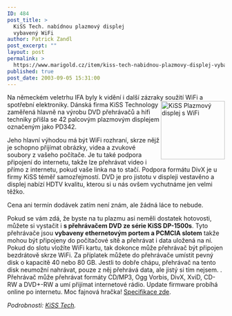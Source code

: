 ```yaml
---
ID: 484
post_title: >
  KiSS Tech. nabídnou plazmový displej
  vybavený WiFi
author: Patrick Zandl
post_excerpt: ""
layout: post
permalink: >
  https://www.marigold.cz/item/kiss-tech-nabidnou-plazmovy-displej-vybaveny-wifi
published: true
post_date: 2003-09-05 15:31:00
---
```

<P>Na německém veletrhu IFA byly k vidění i další zázraky soužití WiFi a spotřební elektroniky. <IMG height=135 alt="KiSS Plazmový displej s WiFi" src="/wp-content/uploads/kissplazma.jpg" width=148 align=right>Dánská firma KiSS Technology zaměřená hlavně na výrobu DVD přehrávačů a hifi techniky přišla se 42 palcovým plazmovým displejem označeným jako PD342. </P>
<P>Jeho hlavní výhodou má být WiFi rozhraní, skrze nějž je schopno přijímat obrázky, videa a zvukové soubory z vašeho počítače. Je tu také podpora připojení do internetu, takže lze přehrávat video i přímo z internetu, pokud vaše linka na to stačí. Podpora formátu DivX je u firmy KiSS téměř samozřejmostí. DVD je pro jistotu v displeji vestavěno a displej nabízí HDTV kvalitu, kterou si u nás ovšem vychutnáme jen velmi těžko. </P>
<P>Cena ani termín dodávek zatím není znám, ale žádná láce to nebude. </P>
<P>Pokud se vám zdá, že byste na tu plazmu asi neměli dostatek hotovosti, můžete si vystačit i <STRONG>s přehrávačem DVD ze série KiSS DP-1500s</STRONG>. Tyto přehrávače jsou <STRONG>vybaveny ethernetovým portem a PCMCIA slotem</STRONG> takže mohou být připojeny do počítačové sítě a přehrávat i data uložená na ní. Pokud do slotu vložíte WiFi kartu, tak dokonce může přehrávač být připojen bezdrátově skrze WiFi. Za příplatek můžete do přehrávače umístit pevný disk o kapacitě 40 nebo 80 GB. Jestli to dobře chápu, přehrávač na tento disk neumožní nahrávat, pouze z něj přehrává data, ale jistý si tím nejsem. . Přehrávač může přehrávat formáty CD/MP3, Ogg Vorbis, DivX, XviD, CD-RW a DVD+-RW a umí přijímat internetové rádio. Update firmware probíhá online po internetu. Moc fajnová hračka! <A href="http://www.kiss-technology.com/templates/side.asp?pid=431" target=_blank>Specifikace zde</A>.</P>
<P><EM>Podrobnosti: </EM><A href="http://www.kiss-technology.com/templates/side.asp?level=2&amp;pid=437" target=_blank><EM>KiSS Tech</EM></A><EM>.</EM>&#160;</P>